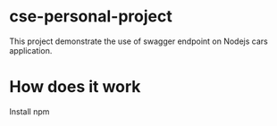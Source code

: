 # cse-personal-project
This project demonstrate the use of swagger endpoint on  Nodejs cars application.

# How does it work
Install npm
